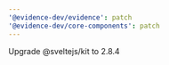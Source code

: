 ```yaml
---
'@evidence-dev/evidence': patch
'@evidence-dev/core-components': patch
---
```


Upgrade @sveltejs/kit to 2.8.4
